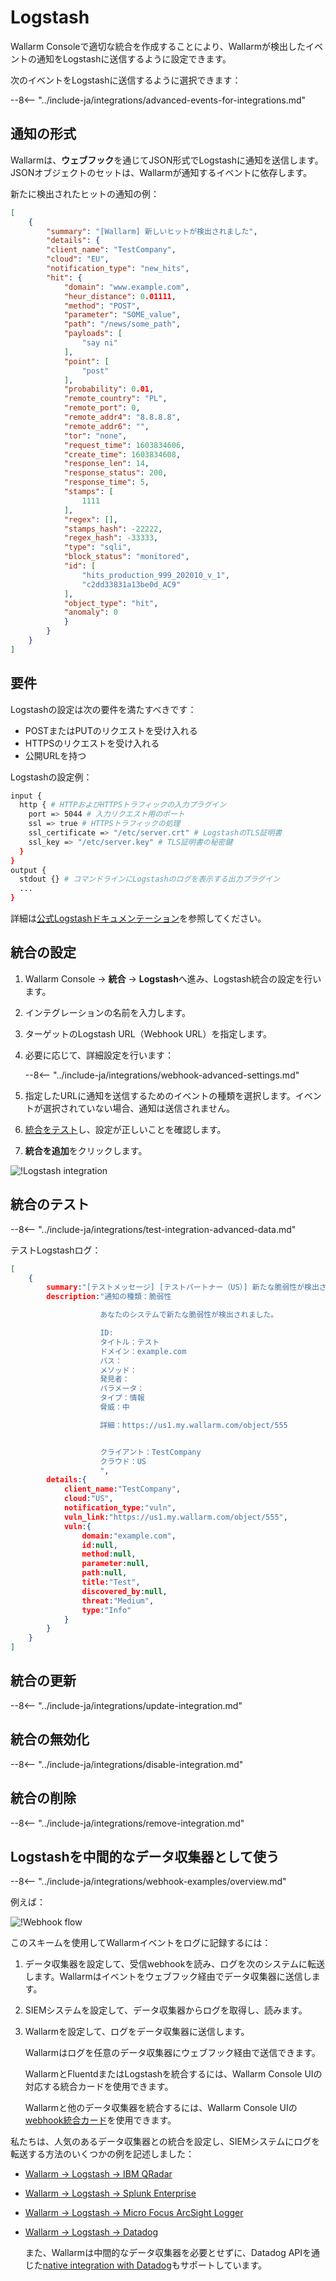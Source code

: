 # Logstash

Wallarm Consoleで適切な統合を作成することにより、Wallarmが検出したイベントの通知をLogstashに送信するように設定できます。

次のイベントをLogstashに送信するように選択できます：

--8<-- "../include-ja/integrations/advanced-events-for-integrations.md"

## 通知の形式

Wallarmは、**ウェブフック**を通じてJSON形式でLogstashに通知を送信します。JSONオブジェクトのセットは、Wallarmが通知するイベントに依存します。

新たに検出されたヒットの通知の例：

```json
[
    {
        "summary": "[Wallarm] 新しいヒットが検出されました",
        "details": {
        "client_name": "TestCompany",
        "cloud": "EU",
        "notification_type": "new_hits",
        "hit": {
            "domain": "www.example.com",
            "heur_distance": 0.01111,
            "method": "POST",
            "parameter": "SOME_value",
            "path": "/news/some_path",
            "payloads": [
                "say ni"
            ],
            "point": [
                "post"
            ],
            "probability": 0.01,
            "remote_country": "PL",
            "remote_port": 0,
            "remote_addr4": "8.8.8.8",
            "remote_addr6": "",
            "tor": "none",
            "request_time": 1603834606,
            "create_time": 1603834608,
            "response_len": 14,
            "response_status": 200,
            "response_time": 5,
            "stamps": [
                1111
            ],
            "regex": [],
            "stamps_hash": -22222,
            "regex_hash": -33333,
            "type": "sqli",
            "block_status": "monitored",
            "id": [
                "hits_production_999_202010_v_1",
                "c2dd33831a13be0d_AC9"
            ],
            "object_type": "hit",
            "anomaly": 0
            }
        }
    }
]
```

## 要件

Logstashの設定は次の要件を満たすべきです：

* POSTまたはPUTのリクエストを受け入れる
* HTTPSのリクエストを受け入れる
* 公開URLを持つ

Logstashの設定例：

```bash linenums="1"
input {
  http { # HTTPおよびHTTPSトラフィックの入力プラグイン
    port => 5044 # 入力リクエスト用のポート
    ssl => true # HTTPSトラフィックの処理
    ssl_certificate => "/etc/server.crt" # LogstashのTLS証明書
    ssl_key => "/etc/server.key" # TLS証明書の秘密鍵
  }
}
output {
  stdout {} # コマンドラインにLogstashのログを表示する出力プラグイン
  ...
}
```

詳細は[公式Logstashドキュメンテーション](https://www.elastic.co/guide/en/logstash/current/configuration-file-structure.html)を参照してください。

## 統合の設定

1. Wallarm Console → **統合** → **Logstash**へ進み、Logstash統合の設定を行います。
1. インテグレーションの名前を入力します。
1. ターゲットのLogstash URL（Webhook URL）を指定します。
1. 必要に応じて、詳細設定を行います：

    --8<-- "../include-ja/integrations/webhook-advanced-settings.md"
1. 指定したURLに通知を送信するためのイベントの種類を選択します。イベントが選択されていない場合、通知は送信されません。
1. [統合をテスト](#testing-integration)し、設定が正しいことを確認します。
1. **統合を追加**をクリックします。

![!Logstash integration](../../../images/user-guides/settings/integrations/add-logstash-integration.png)

## 統合のテスト

--8<-- "../include-ja/integrations/test-integration-advanced-data.md"

テストLogstashログ：

```json
[
    {
        summary:"[テストメッセージ] [テストパートナー（US）] 新たな脆弱性が検出されました",
        description:"通知の種類：脆弱性

                    あなたのシステムで新たな脆弱性が検出されました。

                    ID: 
                    タイトル：テスト
                    ドメイン：example.com
                    パス： 
                    メソッド： 
                    発見者： 
                    パラメータ： 
                    タイプ：情報
                    脅威：中

                    詳細：https://us1.my.wallarm.com/object/555


                    クライアント：TestCompany
                    クラウド：US
                    ",
        details:{
            client_name:"TestCompany",
            cloud:"US",
            notification_type:"vuln",
            vuln_link:"https://us1.my.wallarm.com/object/555",
            vuln:{
                domain:"example.com",
                id:null,
                method:null,
                parameter:null,
                path:null,
                title:"Test",
                discovered_by:null,
                threat:"Medium",
                type:"Info"
            }
        }
    }
]
```

## 統合の更新

--8<-- "../include-ja/integrations/update-integration.md"

## 統合の無効化

--8<-- "../include-ja/integrations/disable-integration.md"

## 統合の削除

--8<-- "../include-ja/integrations/remove-integration.md"

## Logstashを中間的なデータ収集器として使う

--8<-- "../include-ja/integrations/webhook-examples/overview.md"

例えば：

![!Webhook flow](../../../images/user-guides/settings/integrations/webhook-examples/logstash/qradar-scheme.png)

このスキームを使用してWallarmイベントをログに記録するには：

1. データ収集器を設定して、受信webhookを読み、ログを次のシステムに転送します。Wallarmはイベントをウェブフック経由でデータ収集器に送信します。
1. SIEMシステムを設定して、データ収集器からログを取得し、読みます。
1. Wallarmを設定して、ログをデータ収集器に送信します。

    Wallarmはログを任意のデータ収集器にウェブフック経由で送信できます。

    WallarmとFluentdまたはLogstashを統合するには、Wallarm Console UIの対応する統合カードを使用できます。

    Wallarmと他のデータ収集器を統合するには、Wallarm Console UIの[webhook統合カード](webhook.md)を使用できます。

私たちは、人気のあるデータ収集器との統合を設定し、SIEMシステムにログを転送する方法のいくつかの例を記述しました：

* [Wallarm → Logstash → IBM QRadar](webhook-examples/logstash-qradar.md)
* [Wallarm → Logstash → Splunk Enterprise](webhook-examples/logstash-splunk.md)
* [Wallarm → Logstash → Micro Focus ArcSight Logger](webhook-examples/logstash-arcsight-logger.md)
* [Wallarm → Logstash → Datadog](webhook-examples/fluentd-logstash-datadog.md)

    また、Wallarmは中間的なデータ収集器を必要とせずに、Datadog APIを通じた[native integration with Datadog](datadog.md)もサポートしています。